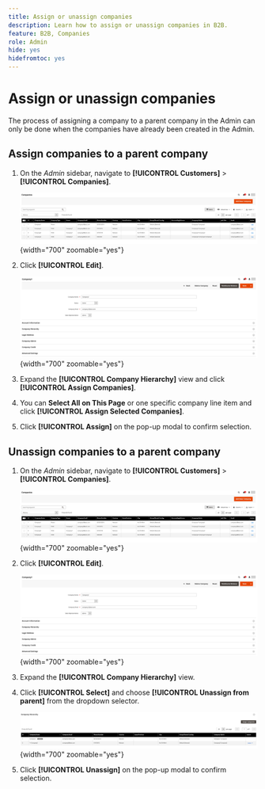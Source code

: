 ```yaml
---
title: Assign or unassign companies
description: Learn how to assign or unassign companies in B2B.
feature: B2B, Companies
role: Admin
hide: yes
hidefromtoc: yes
---
```


# Assign or unassign companies

The process of assigning a company to a parent company in the Admin can only be done when the companies have already been created in the Admin.

## Assign companies to a parent company

1. On the _Admin_ sidebar, navigate to **[!UICONTROL Customers]** > **[!UICONTROL Companies]**.

    ![Companies Grid](./assets/companies-grid-view.png){width="700" zoomable="yes"}

1. Click **[!UICONTROL Edit]**.

    ![New Company](./assets/company-update.png){width="700" zoomable="yes"}

1. Expand the **[!UICONTROL Company Hierarchy]** view and click **[!UICONTROL Assign Companies]**.

1. You can **Select All on This Page** or one specific company line item and click **[!UICONTROL Assign Selected Companies]**.

1. Click **[!UICONTROL Assign]** on the pop-up modal to confirm selection.

## Unassign companies to a parent company

1. On the _Admin_ sidebar, navigate to **[!UICONTROL Customers]** > **[!UICONTROL Companies]**.

    ![Companies Grid](./assets/companies-grid-view.png){width="700" zoomable="yes"}

1. Click **[!UICONTROL Edit]**.

    ![New Company](./assets/company-update.png){width="700" zoomable="yes"}

1. Expand the **[!UICONTROL Company Hierarchy]** view.

1. Click **[!UICONTROL Select]** and choose **[!UICONTROL Unassign from parent]** from the dropdown selector.

    ![New Company](./assets/company-hierarchy-grid.png){width="700" zoomable="yes"}

1. Click **[!UICONTROL Unassign]** on the pop-up modal to confirm selection.
